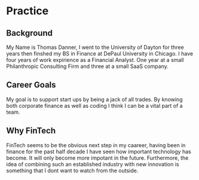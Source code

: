# Practice
## Background
My Name is Thomas Danner, I went to the University of Dayton for three years then finshed my BS in Finance at DePaul University in Chicago. I have four years of work expirience as a Financial Analyst. One year at a small Philanthropic Consulting Firm and three at a small SaaS company.
## Career Goals
My goal is to support start ups by being a jack of all trades. By knowing both corporate finance as well as coding I think I can be a vital part of a team.
## Why FinTech
FinTech seems to be the obvious next step in my caareer, having been in finance for the past half decade I have seen how important technology has become. It will only become more impotant in the future. Furthermore, the idea of combining such an established industry with new innovation is something that I dont want to watch from the outside.
